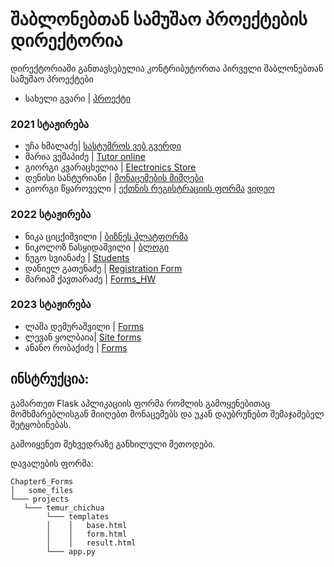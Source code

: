 # შაბლონებთან სამუშაო პროექტების დირექტორია

დირექტორიაში განთავსებულია კონტრიბუტორთა პირველი შაბლონებთან სამუშაო პროექტები

- სახელი გვარი | [პროექტი](/მისამართი)
### 2021 სტაჟირება
- უჩა ხმალაძე| [სასტუმროს ვებ გვერდი](/Chapter6_Forms/Projects/ucha_khmaladze)
- მარია ვეშაპიძე | [Tutor online](/Chapter6_Forms/Projects/maria_veshapidze/app.py)
- გიორგი კვარაცხელია | [Electronics Store](/Chapter6_Forms/Projects/Giorgi_Kvaratskhelia/app.py)
- დენისი სანტურიანი | [მონაცემების მიმღები](/Chapter6_Forms/Projects/denis_santuryan/app.py)
- გიორგი წყაროველი | [ექთნის რეგისტრაციის ფორმა](/Chapter6_Forms/Projects/giorgi_tskaroveli) [ვიდეო](https://drive.google.com/file/d/13r3tCPpe4lXptuDzpn-fSxEil1aSQhbY/view?usp=sharing)
### 2022 სტაჟირება
- ნიკა ციცქიშვილი | [ბიზნეს პლატფორმა](/Chapter6_Forms/Projects/nika_tsitskishvili/app.py)
- ნიკოლოზ ნასყიდაშვილი | [ბლოგი](/Chapter6_Forms/Projects/Nikoloz_Naskidashvili)
- ნუგო სვიანაძე | [Students](/Chapter6_Forms/Projects/Nugo_svianadze)
- დანიელ გათენაძე | [Registration Form](/Chapter6_Forms/Projects/daniel_gatenadze/project.py)
- მარიამ ქავთარაძე | [Forms_HW](/Chapter6_Forms/Projects/mariam_kavtaradze)

### 2023 სტაჟირება
- ლაშა დემურაშვილი | [Forms](/Chapter6_Forms/Projects/Lasha_Demurashvili)
- ლევან ყოლბაია| [Site forms](/Chapter6_Forms/Projects/Levan_Kolbaia)
- ანანო რობაქიძე | [Forms](/Chapter06_Forms/Projects/2023/Anano_Robakidze)
## ინსტრუქცია:

გამართეთ Flask აპლიკაციის ფორმა რომლის გამოყენებითაც მომხმარებლისგან მიიღებთ მონაცემებს და უკან დაუბრუნებთ შემაჯამებელ შეტყობინებას.

გამოიყენეთ შეხვედრაზე განხილული მეთოდები.

დავალების ფორმა:
```
Chapter6_Forms
│   some_files
└─── projects
   └─── temur_chichua
        └─── templates
        │    │   base.html
        │    │   form.html
        │    │   result.html
        └─── app.py
```
